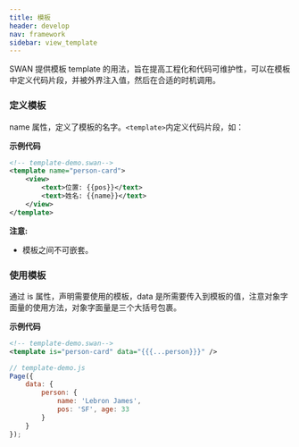 ```yaml
---
title: 模板
header: develop
nav: framework
sidebar: view_template
---
```


SWAN 提供模板 template 的用法，旨在提高工程化和代码可维护性，可以在模板中定义代码片段，并被外界注入值，然后在合适的时机调用。

### 定义模板
name 属性，定义了模板的名字。`<template>`内定义代码片段，如：

**示例代码**

```xml
<!-- template-demo.swan-->
<template name="person-card">
    <view>
        <text>位置: {{pos}}</text>
        <text>姓名: {{name}}</text>
    </view>
</template>
```

**注意:**
- 模板之间不可嵌套。

### 使用模板
通过 is 属性，声明需要使用的模板，data 是所需要传入到模板的值，注意对象字面量的使用方法，对象字面量是三个大括号包裹。

**示例代码**

```xml
<!-- template-demo.swan-->
<template is="person-card" data="{{{...person}}}" />
```

```javascript
// template-demo.js
Page({
    data: {
        person: {
            name: 'Lebron James',
            pos: 'SF', age: 33
        }
    }
});
```
